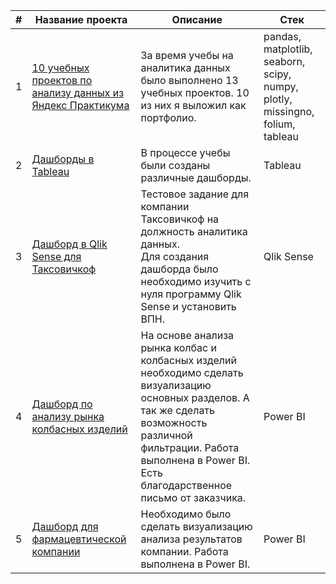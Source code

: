| #  | Название проекта    | Описание                                         | Стек
| ----- | ------------------------------|--------------------------------------------------------------|----------------------------|
| 1 | [10 учебных проектов по анализу данных из Яндекс Практикума](https://github.com/AlexKislin/data_analitic_projects) | За время учебы на аналитика данных было выполнено 13 учебных проектов. 10 из них я выложил как портфолио. | pandas, matplotlib, seaborn, scipy, numpy, plotly, missingno, folium, tableau |
| 2 | [Дашборды в Tableau](https://github.com/AlexKislin/Portfolio/tree/main/Дашборды%20в%20Tableau) | В процессе учебы были созданы различные дашборды. | Tableau |
| 3 | [Дашборд в Qlik Sense для Таксовичкоф](https://github.com/AlexKislin/Portfolio/tree/main/Дашборд%20Таксовичкоф) | Тестовое задание для компании Таксовичкоф на должность аналитика данных. <br> Для создания дашборда было необходимо изучить с нуля программу Qlik Sense и установить ВПН. | Qlik Sense |
| 4 | [Дашборд по анализу рынка колбасных изделий](https://github.com/AlexKislin/Portfolio/tree/main/Дашборд%20по%20анализу%20рынка%20колбасных%20изделий) | На основе анализа рынка колбас и колбасных изделий необходимо сделать визуализацию основных разделов. А так же сделать возможность различной фильтрации. Работа выполнена в Power BI. Есть благодарственное письмо от заказчика. | Power BI |
| 5 | [Дашборд для фармацевтической компании](https://github.com/AlexKislin/Portfolio/tree/main/Дашборд%20для%20фармацевтической%20компании) | Необходимо было сделать визуализацию анализа результатов компании. Работа выполнена в Power BI. | Power BI |
